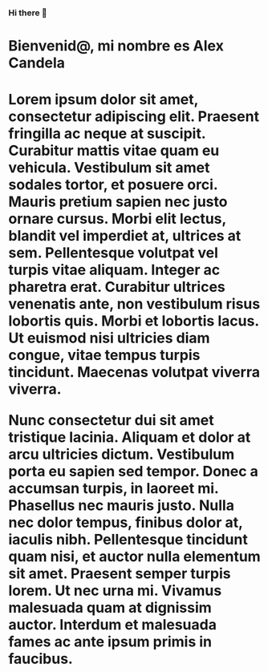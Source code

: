 ### Hi there 👋

<h1>Bienvenid@, mi nombre es Alex Candela<h1>
  <p>Lorem ipsum dolor sit amet, consectetur adipiscing elit. Praesent fringilla ac neque at suscipit. Curabitur mattis vitae quam eu vehicula. Vestibulum sit amet sodales tortor, et posuere orci. Mauris pretium sapien nec justo ornare cursus. Morbi elit lectus, blandit vel imperdiet at, ultrices at sem. Pellentesque volutpat vel turpis vitae aliquam. Integer ac pharetra erat. Curabitur ultrices venenatis ante, non vestibulum risus lobortis quis. Morbi et lobortis lacus. Ut euismod nisi ultricies diam congue, vitae tempus turpis tincidunt. Maecenas volutpat viverra viverra.

Nunc consectetur dui sit amet tristique lacinia. Aliquam et dolor at arcu ultricies dictum. Vestibulum porta eu sapien sed tempor. Donec a accumsan turpis, in laoreet mi. Phasellus nec mauris justo. Nulla nec dolor tempus, finibus dolor at, iaculis nibh. Pellentesque tincidunt quam nisi, et auctor nulla elementum sit amet. Praesent semper turpis lorem. Ut nec urna mi. Vivamus malesuada quam at dignissim auctor. Interdum et malesuada fames ac ante ipsum primis in faucibus.<p>

<!--
**alexcandela/alexcandela** is a ✨ _special_ ✨ repository because its `README.md` (this file) appears on your GitHub profile.

Here are some ideas to get you started:

- 🔭 I’m currently working on ...
- 🌱 I’m currently learning ...
- 👯 I’m looking to collaborate on ...
- 🤔 I’m looking for help with ...
- 💬 Ask me about ...
- 📫 How to reach me: ...
- 😄 Pronouns: ...
- ⚡ Fun fact: ...
-->
